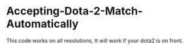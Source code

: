 # Accepting-Dota-2-Match-Automatically
This code works on all resolutions,
It will work if your dota2 is on front.
